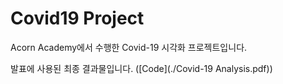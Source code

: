 # Covid19 Project

Acorn Academy에서 수행한 Covid-19 시각화 프로젝트입니다.

발표에 사용된 최종 결과물입니다. ([Code](./Covid-19 Analysis.pdf))
